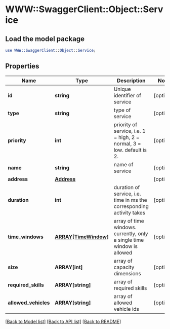 # WWW::SwaggerClient::Object::Service

## Load the model package
```perl
use WWW::SwaggerClient::Object::Service;
```

## Properties
Name | Type | Description | Notes
------------ | ------------- | ------------- | -------------
**id** | **string** | Unique identifier of service | [optional] 
**type** | **string** | type of service | [optional] 
**priority** | **int** | priority of service, i.e. 1 &#x3D; high, 2 &#x3D; normal, 3 &#x3D; low. default is 2. | [optional] 
**name** | **string** | name of service | [optional] 
**address** | [**Address**](Address.md) |  | [optional] 
**duration** | **int** | duration of service, i.e. time in ms the corresponding activity takes | [optional] 
**time_windows** | [**ARRAY[TimeWindow]**](TimeWindow.md) | array of time windows. currently, only a single time window is allowed | [optional] 
**size** | **ARRAY[int]** | array of capacity dimensions | [optional] 
**required_skills** | **ARRAY[string]** | array of required skills | [optional] 
**allowed_vehicles** | **ARRAY[string]** | array of allowed vehicle ids | [optional] 

[[Back to Model list]](../README.md#documentation-for-models) [[Back to API list]](../README.md#documentation-for-api-endpoints) [[Back to README]](../README.md)


